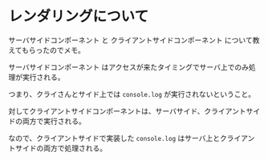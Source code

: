 # レンダリングについて

サーバサイドコンポーネント と クライアントサイドコンポーネント について教えてもらったのでメモ。

サーバサイドコンポーネント はアクセスが来たタイミングでサーバ上でのみ処理が実行される。

つまり、クライさんとサイド上では `console.log` が実行されないということ。

対してクライアントサイドコンポーネントは、サーバサイド、クライアントサイドの両方で実行される。

なので、クライアントサイドで実装した `console.log` はサーバ上とクライアントサイドの両方で処理される。

